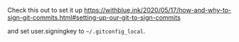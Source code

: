 Check this out to set it up
https://withblue.ink/2020/05/17/how-and-why-to-sign-git-commits.html#setting-up-our-git-to-sign-commits

and set user.signingkey to `~/.gitconfig_local`.
